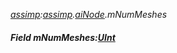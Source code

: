 _[assimp](../../modules/assimp/assimp-module.md):[assimp](../../modules/assimp/assimp-module.md).[aiNode](../../modules/assimp/assimp-ainode.md).mNumMeshes_
##### Field mNumMeshes:[UInt](../../modules/wonkey/wonkey-types-uint.md)
